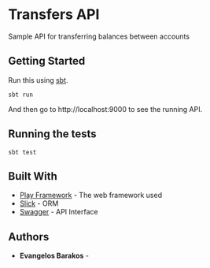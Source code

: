 # Transfers API

Sample API for transferring balances between accounts

## Getting Started
Run this using [sbt](http://www.scala-sbt.org/).

```
sbt run
```
And then go to http://localhost:9000 to see the running API.

## Running the tests

```
sbt test
```

## Built With

* [Play Framework](https://www.playframework.com/) - The web framework used
* [Slick](http://slick.lightbend.com/) - ORM
* [Swagger](https://swagger.io/) - API Interface

## Authors

* **Evangelos Barakos** -

